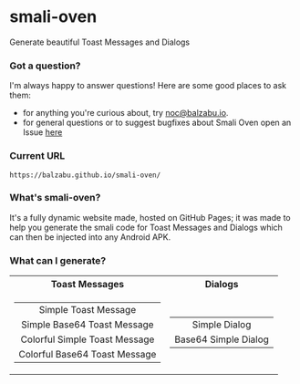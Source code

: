 
# smali-oven

Generate beautiful Toast Messages and Dialogs

### Got a question?
I'm always happy to answer questions! Here are some good places to ask them:

 - for anything you're curious about, try [noc@balzabu.io](mailto:noc@balzabu.io).
 - for general questions or to suggest bugfixes about Smali Oven open an Issue [here](https://github.com/Balzabu/smali-oven.github.io/issues)

### Current URL
`https://balzabu.github.io/smali-oven/`

### What's smali-oven?

It's a fully dynamic website made, hosted on GitHub Pages; it was made to help you generate the smali code for Toast Messages and Dialogs which can then be injected into any Android APK.

### What can I generate?


<table>
    <tr><th><center>Toast Messages</center></th><th><center>Dialogs</center></th></tr>
    <tr><td>

||
|:-----------------------------:|
|      Simple Toast Message     |
|  Simple Base64 Toast Message  |
| Colorful Simple Toast Message |
| Colorful Base64 Toast Message |

</td><td>

||
|:--------------------:|
|     Simple Dialog    |
| Base64 Simple Dialog |

</td></tr> </table>
